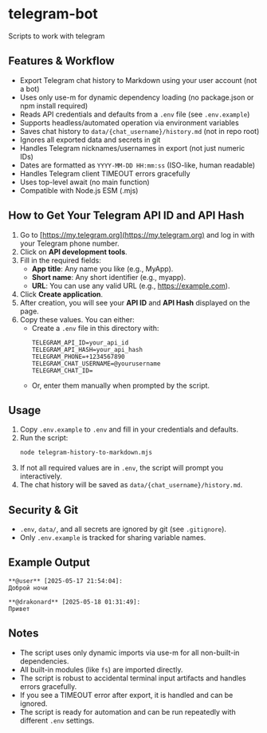 # telegram-bot
Scripts to work with telegram

## Features & Workflow

- Export Telegram chat history to Markdown using your user account (not a bot)
- Uses only use-m for dynamic dependency loading (no package.json or npm install required)
- Reads API credentials and defaults from a `.env` file (see `.env.example`)
- Supports headless/automated operation via environment variables
- Saves chat history to `data/{chat_username}/history.md` (not in repo root)
- Ignores all exported data and secrets in git
- Handles Telegram nicknames/usernames in export (not just numeric IDs)
- Dates are formatted as `YYYY-MM-DD HH:mm:ss` (ISO-like, human readable)
- Handles Telegram client TIMEOUT errors gracefully
- Uses top-level await (no main function)
- Compatible with Node.js ESM (.mjs)

## How to Get Your Telegram API ID and API Hash

1. Go to [https://my.telegram.org](https://my.telegram.org) and log in with your Telegram phone number.
2. Click on **API development tools**.
3. Fill in the required fields:
   - **App title**: Any name you like (e.g., MyApp).
   - **Short name**: Any short identifier (e.g., myapp).
   - **URL**: You can use any valid URL (e.g., https://example.com).
4. Click **Create application**.
5. After creation, you will see your **API ID** and **API Hash** displayed on the page.
6. Copy these values. You can either:
   - Create a `.env` file in this directory with:
     ```
     TELEGRAM_API_ID=your_api_id
     TELEGRAM_API_HASH=your_api_hash
     TELEGRAM_PHONE=+1234567890
     TELEGRAM_CHAT_USERNAME=@yourusername
     TELEGRAM_CHAT_ID=
     ```
   - Or, enter them manually when prompted by the script.

## Usage

1. Copy `.env.example` to `.env` and fill in your credentials and defaults.
2. Run the script:
   ```zsh
   node telegram-history-to-markdown.mjs
   ```
3. If not all required values are in `.env`, the script will prompt you interactively.
4. The chat history will be saved as `data/{chat_username}/history.md`.

## Security & Git

- `.env`, `data/`, and all secrets are ignored by git (see `.gitignore`).
- Only `.env.example` is tracked for sharing variable names.

## Example Output

```
**@user** [2025-05-17 21:54:04]:
Доброй ночи

**@drakonard** [2025-05-18 01:31:49]:
Привет
```

## Notes

- The script uses only dynamic imports via use-m for all non-built-in dependencies.
- All built-in modules (like `fs`) are imported directly.
- The script is robust to accidental terminal input artifacts and handles errors gracefully.
- If you see a TIMEOUT error after export, it is handled and can be ignored.
- The script is ready for automation and can be run repeatedly with different `.env` settings.
